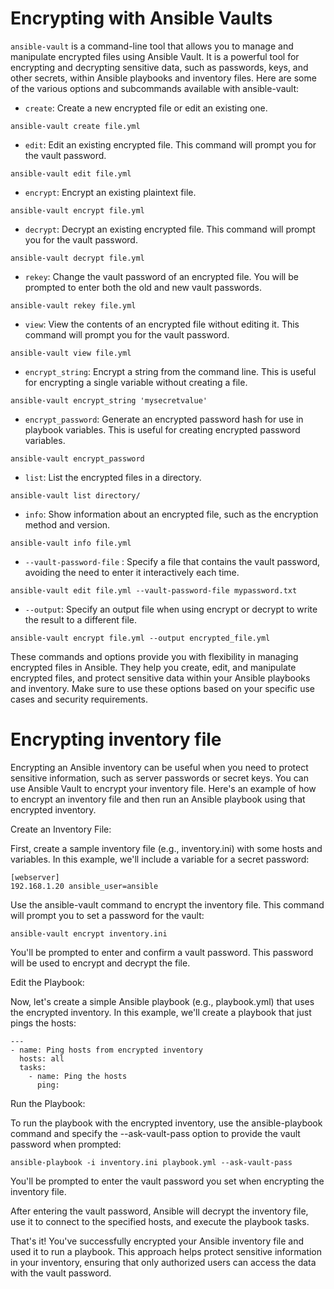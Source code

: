 # Encrypting with Ansible Vaults

`ansible-vault` is a command-line tool that allows you to manage and manipulate encrypted files using Ansible Vault. It is a powerful tool for encrypting and decrypting sensitive data, such as passwords, keys, and other secrets, within Ansible playbooks and inventory files. Here are some of the various options and subcommands available with ansible-vault:

- `create`: Create a new encrypted file or edit an existing one.

```
ansible-vault create file.yml
```

- `edit`: Edit an existing encrypted file. This command will prompt you for the vault password.

```
ansible-vault edit file.yml
```

- `encrypt`: Encrypt an existing plaintext file.
```
ansible-vault encrypt file.yml
```

- `decrypt`: Decrypt an existing encrypted file. This command will prompt you for the vault password.
```
ansible-vault decrypt file.yml
```
- `rekey`: Change the vault password of an encrypted file. You will be prompted to enter both the old and new vault passwords.
```
ansible-vault rekey file.yml
```

- `view`: View the contents of an encrypted file without editing it. This command will prompt you for the vault password.
```
ansible-vault view file.yml
```

- `encrypt_string`: Encrypt a string from the command line. This is useful for encrypting a single variable without creating a file.

```
ansible-vault encrypt_string 'mysecretvalue'
```

- `encrypt_password`: Generate an encrypted password hash for use in playbook variables. This is useful for creating encrypted password variables.
```
ansible-vault encrypt_password
```

- `list`: List the encrypted files in a directory.
```
ansible-vault list directory/
```
- `info`: Show information about an encrypted file, such as the encryption method and version.
```
ansible-vault info file.yml
```
- `--vault-password-file` : Specify a file that contains the vault password, avoiding the need to enter it interactively each time.
```
ansible-vault edit file.yml --vault-password-file mypassword.txt
```
- `--output`: Specify an output file when using encrypt or decrypt to write the result to a different file.
```
ansible-vault encrypt file.yml --output encrypted_file.yml
```

These commands and options provide you with flexibility in managing encrypted files in Ansible. They help you create, edit, and manipulate encrypted files, and protect sensitive data within your Ansible playbooks and inventory. Make sure to use these options based on your specific use cases and security requirements.


# Encrypting inventory file
Encrypting an Ansible inventory can be useful when you need to protect sensitive information, such as server passwords or secret keys. You can use Ansible Vault to encrypt your inventory file. Here's an example of how to encrypt an inventory file and then run an Ansible playbook using that encrypted inventory.

Create an Inventory File:

First, create a sample inventory file (e.g., inventory.ini) with some hosts and variables. In this example, we'll include a variable for a secret password:

```
[webserver]
192.168.1.20 ansible_user=ansible
```

Use the ansible-vault command to encrypt the inventory file. This command will prompt you to set a password for the vault:
```
ansible-vault encrypt inventory.ini
```
You'll be prompted to enter and confirm a vault password. This password will be used to encrypt and decrypt the file.

Edit the Playbook:

Now, let's create a simple Ansible playbook (e.g., playbook.yml) that uses the encrypted inventory. In this example, we'll create a playbook that just pings the hosts:

```
---
- name: Ping hosts from encrypted inventory
  hosts: all
  tasks:
    - name: Ping the hosts
      ping:
```

Run the Playbook:

To run the playbook with the encrypted inventory, use the ansible-playbook command and specify the --ask-vault-pass option to provide the vault password when prompted:
```
ansible-playbook -i inventory.ini playbook.yml --ask-vault-pass
```

You'll be prompted to enter the vault password you set when encrypting the inventory file.

After entering the vault password, Ansible will decrypt the inventory file, use it to connect to the specified hosts, and execute the playbook tasks.

That's it! You've successfully encrypted your Ansible inventory file and used it to run a playbook. This approach helps protect sensitive information in your inventory, ensuring that only authorized users can access the data with the vault password.
